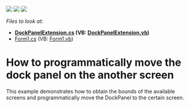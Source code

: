 <!-- default badges list -->
![](https://img.shields.io/endpoint?url=https://codecentral.devexpress.com/api/v1/VersionRange/128617422/11.1.12%2B)
[![](https://img.shields.io/badge/Open_in_DevExpress_Support_Center-FF7200?style=flat-square&logo=DevExpress&logoColor=white)](https://supportcenter.devexpress.com/ticket/details/E1011)
[![](https://img.shields.io/badge/📖_How_to_use_DevExpress_Examples-e9f6fc?style=flat-square)](https://docs.devexpress.com/GeneralInformation/403183)
<!-- default badges end -->
<!-- default file list -->
*Files to look at*:

* **[DockPanelExtension.cs](./CS/Q139656/DockPanelExtension.cs) (VB: [DockPanelExtension.vb](./VB/Q139656/DockPanelExtension.vb))**
* [Form1.cs](./CS/Q139656/Form1.cs) (VB: [Form1.vb](./VB/Q139656/Form1.vb))
<!-- default file list end -->
# How to programmatically move the dock panel on the another screen


<p>This example demonstrates how to obtain the bounds of the available screens and programmatically move the DockPanel to the certain screen.</p>

<br/>


